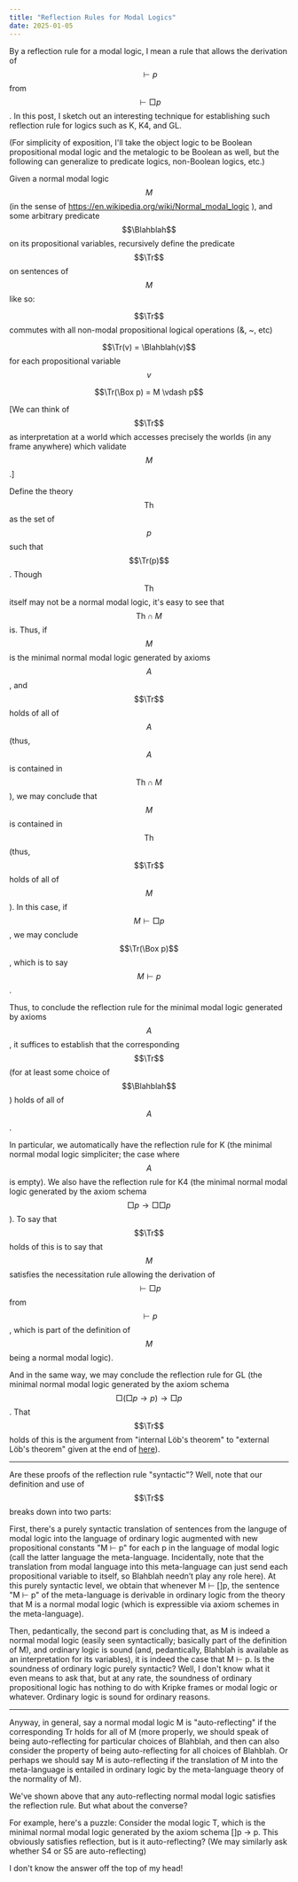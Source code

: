 ```yaml
---
title: "Reflection Rules for Modal Logics"
date: 2025-01-05
---
```

By a reflection rule for a modal logic, I mean a rule that allows the derivation of $$\vdash p$$ from $$\vdash \Box p$$. In this post, I sketch out an interesting technique for establishing such reflection rule for logics such as K, K4, and GL.

(For simplicity of exposition, I'll take the object logic to be Boolean propositional modal logic and the metalogic to be Boolean as well, but the following can generalize to predicate logics, non-Boolean logics, etc.)
$$\newcommand \Tr{\mathrm{Tr}}$$
$$\newcommand \Blahblah{\mathrm{Blahblah}}$$

Given a normal modal logic $$M$$ (in the sense of https://en.wikipedia.org/wiki/Normal_modal_logic ), and some arbitrary predicate $$\Blahblah$$ on its propositional variables, recursively define the predicate $$\Tr$$ on sentences of $$M$$ like so:

$$\Tr$$ commutes with all non-modal propositional logical operations (&, ~, etc)

$$\Tr(v) = \Blahblah(v)$$ for each propositional variable $$v$$

$$\Tr(\Box p) = M \vdash p$$ <!-- To left align, we need more text on this line after the LaTeX -->

\[We can think of $$\Tr$$ as interpretation at a world which accesses precisely the worlds (in any frame anywhere) which validate $$M$$.\]

Define the theory $$\mathrm{Th}$$ as the set of $$p$$ such that $$\Tr(p)$$. Though $$\mathrm{Th}$$ itself may not be a normal modal logic, it's easy to see that $$\mathrm{Th} \cap M$$ is. Thus, if $$M$$ is the minimal normal modal logic generated by axioms $$A$$, and $$\Tr$$ holds of all of $$A$$ (thus, $$A$$ is contained in $$\mathrm{Th} \cap M$$), we may conclude that $$M$$ is contained in $$\mathrm{Th}$$ (thus, $$\Tr$$ holds of all of $$M$$). In this case, if $$M \vdash \Box p$$, we may conclude $$\Tr(\Box p)$$, which is to say $$M \vdash p$$.

Thus, to conclude the reflection rule for the minimal modal logic generated by axioms $$A$$, it suffices to establish that the corresponding $$\Tr$$ (for at least some choice of $$\Blahblah$$) holds of all of $$A$$.

In particular, we automatically have the reflection rule for K (the minimal normal modal logic simpliciter; the case where $$A$$ is empty). We also have the reflection rule for K4 (the minimal normal modal logic generated by the axiom schema $$\Box p \to \Box \Box p$$). To say that $$\Tr$$ holds of this is to say that $$M$$ satisfies the necessitation rule allowing the derivation of $$\vdash \Box p$$ from $$\vdash p$$, which is part of the definition of $$M$$ being a normal modal logic).

And in the same way, we may conclude the reflection rule for GL (the minimal normal modal logic generated by the axiom schema $$\Box (\Box p \to p) \to \Box p$$. That $$\Tr$$ holds of this is the argument from "internal Löb's theorem" to "external Löb's theorem" given at the end of [here](@/LoebEntails4.md)).

****

Are these proofs of the reflection rule "syntactic"? Well, note that our definition and use of $$\Tr$$ breaks down into two parts:

First, there's a purely syntactic translation of sentences from the languge of modal logic into the language of ordinary logic augmented with new propositional constants "M ⊢ p" for each p in the language of modal logic (call the latter language the meta-language. Incidentally, note that the translation from modal language into this meta-language can just send each propositional variable to itself, so Blahblah needn’t play any role here). At this purely syntactic level, we obtain that whenever M ⊢ []p, the sentence "M ⊢ p" of the meta-language is derivable in ordinary logic from the theory that M is a normal modal logic (which is expressible via axiom schemes in the meta-language).

Then, pedantically, the second part is concluding that, as M is indeed a normal modal logic (easily seen syntactically; basically part of the definition of M), and ordinary logic is sound (and, pedantically, Blahblah is available as an interpretation for its variables), it is indeed the case that M ⊢ p. Is the soundness of ordinary logic purely syntactic? Well, I don't know what it even means to ask that, but at any rate, the soundness of ordinary propositional logic has nothing to do with Kripke frames or modal logic or whatever. Ordinary logic is sound for ordinary reasons.

****

Anyway, in general, say a normal modal logic M is "auto-reflecting" if the corresponding Tr holds for all of M (more properly, we should speak of being auto-reflecting for particular choices of Blahblah, and then can also consider the property of being auto-reflecting for all choices of Blahblah. Or perhaps we should say M is auto-reflecting if the translation of M into the meta-language is entailed in ordinary logic by the meta-language theory of the normality of M).

We've shown above that any auto-reflecting normal modal logic satisfies the reflection rule. But what about the converse?

For example, here's a puzzle: Consider the modal logic T, which is the minimal normal modal logic generated by the axiom schema []p -> p. This obviously satisfies reflection, but is it auto-reflecting? (We may similarly ask whether S4 or S5 are auto-reflecting)

I don't know the answer off the top of my head!